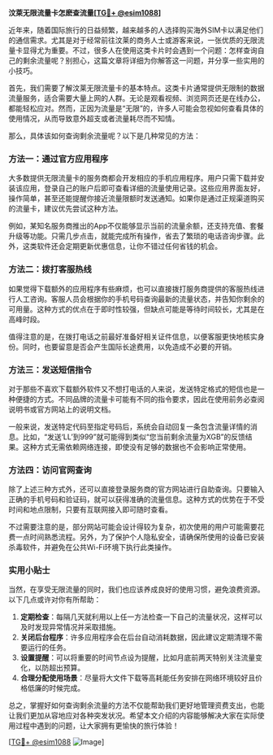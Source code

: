 **汶萊无限流量卡怎麽查流量[[TG💪+ @esim1088](https://t.me/s/esim1088)]**

近年来，随着国际旅行的日益频繁，越来越多的人选择购买海外SIM卡以满足他们的通信需求。尤其是对于经常前往汶莱的商务人士或游客来说，一张优质的无限流量卡显得尤为重要。不过，很多人在使用这类卡片时会遇到一个问题：怎样查询自己的剩余流量呢？别担心，这篇文章将详细为你解答这一问题，并分享一些实用的小技巧。

首先，我们需要了解汶莱无限流量卡的基本特点。这类卡片通常提供无限制的数据流量服务，适合需要大量上网的人群。无论是观看视频、浏览网页还是在线办公，都能轻松应对。然而，正因为流量是“无限”的，许多人可能会忽视如何查看具体的使用情况，从而导致意外超支或者流量耗尽而不知情。

那么，具体该如何查询剩余流量呢？以下是几种常见的方法：

### 方法一：通过官方应用程序

大多数提供无限流量卡的服务商都会开发相应的手机应用程序。用户只需下载并安装该应用，登录自己的账户后即可查看详细的流量使用记录。这些应用界面友好，操作简单，甚至还能提醒你接近流量限额时发送通知。如果你是通过正规渠道购买的流量卡，建议优先尝试这种方法。

例如，某知名服务商推出的App不仅能够显示当前的流量余额，还支持充值、套餐升级等功能。只需几步点击，就能完成所有操作，省去了繁琐的电话咨询步骤。此外，这类软件还会定期更新优惠信息，让你不错过任何省钱的机会。

### 方法二：拨打客服热线

如果觉得下载额外的应用程序有些麻烦，也可以直接拨打服务商提供的客服热线进行人工咨询。客服人员会根据你的手机号码查询最新的流量状态，并告知你剩余的可用量。这种方式的优点在于即时性较强，但缺点可能是等待时间较长，尤其是在高峰时段。

值得注意的是，在拨打电话之前最好准备好相关证件信息，以便客服更快地核实身份。同时，也要留意是否会产生国际长途费用，以免造成不必要的开销。

### 方法三：发送短信指令

对于那些不喜欢下载额外软件又不想打电话的人来说，发送特定格式的短信也是一种便捷的方式。不同品牌的流量卡可能有不同的指令要求，因此在使用前务必查阅说明书或官方网站上的说明文档。

一般来说，发送特定代码至指定号码后，系统会自动回复一条包含流量详情的消息。比如，“发送‘LL’到999”就可能得到类似“您当前剩余流量为XGB”的反馈结果。这种方式无需依赖网络连接，即使没有足够的数据也不会影响正常使用。

### 方法四：访问官网查询

除了上述三种方式外，还可以直接登录服务商的官方网站进行自助查询。只要输入正确的手机号码和验证码，就可以获得准确的流量信息。这种方式的优势在于不受时间和地点限制，只要有互联网接入即可随时查看。

不过需要注意的是，部分网站可能会设计得较为复杂，初次使用的用户可能需要花费一点时间熟悉流程。另外，为了保护个人隐私安全，请确保所使用的设备已安装杀毒软件，并避免在公共Wi-Fi环境下执行此类操作。

### 实用小贴士

当然，在享受无限流量的同时，我们也应该养成良好的使用习惯，避免浪费资源。以下几点或许对你有所帮助：

1. **定期检查**：每隔几天就利用以上任一方法检查一下自己的流量状况，这样可以及时发现异常情况并采取措施。
2. **关闭后台程序**：许多应用程序会在后台自动消耗数据，因此建议定期清理不需要运行的任务。
3. **设置提醒**：可以将重要的时间节点设为提醒，比如月底前两天特别关注流量变化，以防超出预算。
4. **合理分配使用场景**：尽量将大文件下载等高耗能任务安排在网络环境较好且价格低廉的时候完成。

总之，掌握好如何查询剩余流量的方法不仅能帮助我们更好地管理资费支出，也能让我们更加从容地应对各种突发状况。希望本文介绍的内容能够解决大家在实际使用过程中遇到的问题，让大家拥有更愉快的旅行体验！

[[TG💪+ @esim1088](https://t.me/s/esim1088) ![Image](https://i.postimg.cc/4NQfJmqS/Snipaste-2025-05-13-00-14-12.png)]